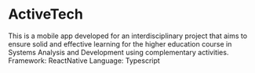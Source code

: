 # ActiveTech
This is a mobile app developed for an interdisciplinary project that aims to ensure solid and effective learning for the higher education course in Systems Analysis and Development using complementary activities.
Framework: ReactNative
Language: Typescript
